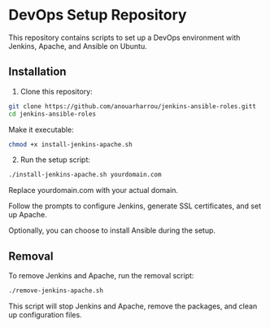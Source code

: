# DevOps Setup Repository


This repository contains scripts to set up a DevOps environment with Jenkins, Apache, and Ansible on Ubuntu.


## Installation

1. Clone this repository:

```bash
git clone https://github.com/anouarharrou/jenkins-ansible-roles.gitt
cd jenkins-ansible-roles
```
Make it executable:

```bash
chmod +x install-jenkins-apache.sh
```

2. Run the setup script:

```bash
./install-jenkins-apache.sh yourdomain.com
```
    
Replace yourdomain.com with your actual domain.

Follow the prompts to configure Jenkins, generate SSL certificates, and set up Apache.

Optionally, you can choose to install Ansible during the setup.

## Removal

To remove Jenkins and Apache, run the removal script:

```bash
./remove-jenkins-apache.sh
```

This script will stop Jenkins and Apache, remove the packages, and clean up configuration files.

